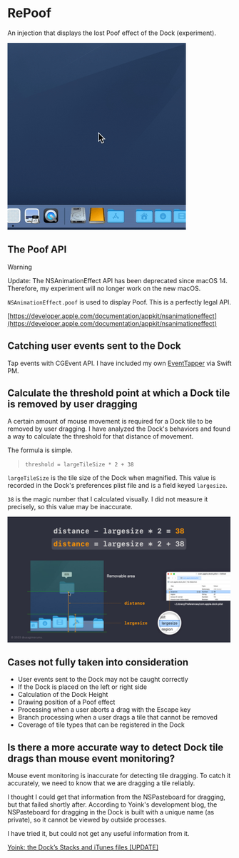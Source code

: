 # RePoof
An injection that displays the lost Poof effect of the Dock (experiment).

![](./poof-on-dock.gif)

## The Poof API

> [!WARNING]
> Update: The NSAnimationEffect API has been deprecated since macOS 14. Therefore, my experiment will no longer work on the new macOS.

`NSAnimationEffect.poof` is used to display Poof. This is a perfectly legal API.

[https://developer.apple.com/documentation/appkit/nsanimationeffect](https://developer.apple.com/documentation/appkit/nsanimationeffect)


## Catching user events sent to the Dock

Tap events with CGEvent API. I have included my own [EventTapper](https://github.com/usagimaru/EventTapper) via Swift PM.


## Calculate the threshold point at which a Dock tile is removed by user dragging

A certain amount of mouse movement is required for a Dock tile to be removed by user dragging. I have analyzed the Dock's behaviors and found a way to calculate the threshold for that distance of movement.

The formula is simple.

> `threshold = largeTileSize * 2 + 38`

`largeTileSize` is the tile size of the Dock when magnified. This value is recorded in the Dock's preferences plist file and is a field keyed `largesize`.

`38` is the magic number that I calculated visually. I did not measure it precisely, so this value may be inaccurate.

<img src="./formula.jpg" width=500>


## Cases not fully taken into consideration

- User events sent to the Dock may not be caught correctly
- If the Dock is placed on the left or right side
- Calculation of the Dock Height
- Drawing position of a Poof effect
- Processing when a user aborts a drag with the Escape key
- Branch processing when a user drags a tile that cannot be removed
- Coverage of tile types that can be registered in the Dock


## Is there a more accurate way to detect Dock tile drags than mouse event monitoring?

Mouse event monitoring is inaccurate for detecting tile dragging. To catch it accurately, we need to know that we are dragging a tile reliably.

I thought I could get that information from the NSPasteboard for dragging, but that failed shortly after. According to Yoink's development blog, the NSPasteboard for dragging in the Dock is built with a unique name (as private), so it cannot be viewed by outside processes.

I have tried it, but could not get any useful information from it.

[Yoink: the Dock’s Stacks and iTunes files [UPDATE]](https://blog.eternalstorms.at/2011/11/29/yoink-the-docks-stacks-and-itunes-files/)
